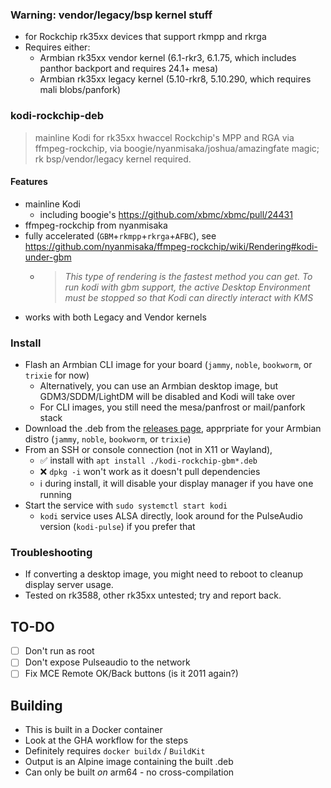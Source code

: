 ### Warning: vendor/legacy/bsp kernel stuff

- for Rockchip rk35xx devices that support rkmpp and rkrga
- Requires either:
    - Armbian rk35xx vendor kernel (6.1-rkr3, 6.1.75, which includes panthor backport and requires 24.1+ mesa)
    - Armbian rk35xx legacy kernel (5.10-rkr8, 5.10.290, which requires mali blobs/panfork)

### kodi-rockchip-deb

> mainline Kodi for rk35xx hwaccel Rockchip's MPP and RGA via ffmpeg-rockchip, via boogie/nyanmisaka/joshua/amazingfate magic; rk bsp/vendor/legacy kernel required.

#### Features

- mainline Kodi
    - including boogie's https://github.com/xbmc/xbmc/pull/24431
- ffmpeg-rockchip from nyanmisaka
- fully accelerated (`GBM`+`rkmpp`+`rkrga`+`AFBC`), see https://github.com/nyanmisaka/ffmpeg-rockchip/wiki/Rendering#kodi-under-gbm
    - > _This type of rendering is the fastest method you can get. To run kodi with gbm support, the active Desktop Environment must be stopped so that Kodi can directly interact with KMS_
- works with both Legacy and Vendor kernels

### Install

- Flash an Armbian CLI image for your board (`jammy`, `noble`, `bookworm`, or `trixie` for now)
    - Alternatively, you can use an Armbian desktop image, but GDM3/SDDM/LightDM will be disabled and Kodi will take over
    - For CLI images, you still need the mesa/panfrost or mail/panfork stack
- Download the .deb from the [releases page](https://github.com/armsurvivors/kodi-rockchip-deb/releases), apprpriate for your Armbian distro (`jammy`, `noble`, `bookworm`, or `trixie`)
- From an SSH or console connection (not in X11 or Wayland),
    - ✅ install with `apt install ./kodi-rockchip-gbm*.deb`
    - ❌ `dpkg -i` won't work as it doesn't pull dependencies
    - ℹ️ during install, it will disable your display manager if you have one running
- Start the service with `sudo systemctl start kodi`
    - `kodi` service uses ALSA directly, look around for the PulseAudio version (`kodi-pulse`) if you prefer that

### Troubleshooting

- If converting a desktop image, you might need to reboot to cleanup display server usage.
- Tested on rk3588, other rk35xx untested; try and report back.

## TO-DO

- [ ] Don't run as root
- [ ] Don't expose Pulseaudio to the network
- [ ] Fix MCE Remote OK/Back buttons (is it 2011 again?)

## Building

- This is built in a Docker container
- Look at the GHA workflow for the steps
- Definitely requires `docker buildx` / `BuildKit`
- Output is an Alpine image containing the built .deb
- Can only be built _on_ arm64 - no cross-compilation
